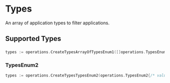 # Types

An array of application types to filter applications.


## Supported Types

### 

```go
types := operations.CreateTypesArrayOfTypesEnum1([]operations.TypesEnum1{/* values here */})
```

### TypesEnum2

```go
types := operations.CreateTypesTypesEnum2(operations.TypesEnum2{/* values here */})
```

